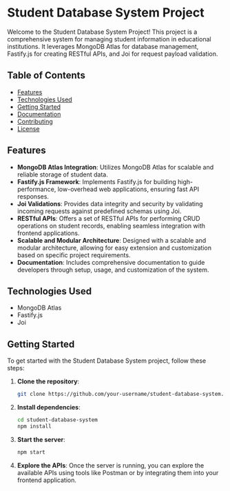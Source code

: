 # Student Database System Project

Welcome to the Student Database System Project! This project is a comprehensive system for managing student information in educational institutions. It leverages MongoDB Atlas for database management, Fastify.js for creating RESTful APIs, and Joi for request payload validation.

## Table of Contents

- [Features](#features)
- [Technologies Used](#technologies-used)
- [Getting Started](#getting-started)
- [Documentation](#documentation)
- [Contributing](#contributing)
- [License](#license)

## Features

- **MongoDB Atlas Integration**: Utilizes MongoDB Atlas for scalable and reliable storage of student data.
- **Fastify.js Framework**: Implements Fastify.js for building high-performance, low-overhead web applications, ensuring fast API responses.
- **Joi Validations**: Provides data integrity and security by validating incoming requests against predefined schemas using Joi.
- **RESTful APIs**: Offers a set of RESTful APIs for performing CRUD operations on student records, enabling seamless integration with frontend applications.
- **Scalable and Modular Architecture**: Designed with a scalable and modular architecture, allowing for easy extension and customization based on specific project requirements.
- **Documentation**: Includes comprehensive documentation to guide developers through setup, usage, and customization of the system.

## Technologies Used

- MongoDB Atlas
- Fastify.js
- Joi

## Getting Started

To get started with the Student Database System project, follow these steps:

1. **Clone the repository**:
   ```bash
   git clone https://github.com/your-username/student-database-system.git
   ```

2. **Install dependencies**:
   ```bash
   cd student-database-system
   npm install
   ```

3. **Start the server**:
   ```bash
   npm start
   ```

4. **Explore the APIs**:
   Once the server is running, you can explore the available APIs using tools like Postman or by integrating them into your frontend application.
   
